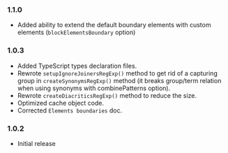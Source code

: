 
### 1.1.0

* Added ability to extend the default boundary elements with custom elements (`blockElementsBoundary` option)

### 1.0.3

* Added TypeScript types declaration files.
* Rewrote `setupIgnoreJoinersRegExp()` method to get rid of a capturing group in `createSynonymsRegExp()` method (it breaks group/term relation when using synonyms with combinePatterns option).
* Rewrote `createDiacriticsRegExp()` method to reduce the size.
* Optimized cache object code.
* Corrected `Elements boundaries` doc.

### 1.0.2

* Initial release
